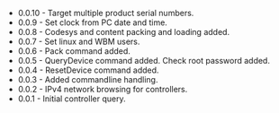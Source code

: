
* 0.0.10 - Target multiple product serial numbers.
* 0.0.9 - Set clock from PC date and time.
* 0.0.8 - Codesys and content packing and loading added.
* 0.0.7 - Set linux and WBM users.
* 0.0.6 - Pack command added.
* 0.0.5 - QueryDevice command added. Check root password added.
* 0.0.4 - ResetDevice command added.
* 0.0.3 - Added commandline handling.
* 0.0.2 - IPv4 network browsing for controllers.
* 0.0.1 - Initial controller query.
